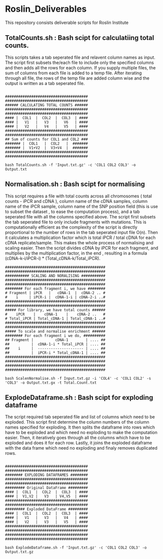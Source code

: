 # Roslin_Deliverables

This repository consists deliverable scripts for Roslin Institute



## TotalCounts.sh : Bash scipt for calculatiing total counts.
This scripts takes a tab seperated file and relavent column names as input.
The script first subsets the/each file to include only the specified columns and then adds all the rows for each column.
If you supply multiple files, the sum of columns from each file is added to a temp file. After iterating through all file, the rows of the temp file are added column wise and the output is written as a tab seperated file.

```

######################################
######################################
###### CALCULATING TOTAL COUNTS ######
######################################
######################################
#### |  COL1  |  COL2  |  COL3  | ####
#### |   V1   |   V3   |   V6   | ####
#### |   V2   |   V4   |   V5   | ####
######################################
######################################
## Sum of counts for COL1 and COL2 ###
####### |  COL1   |  COL2   |  #######
####### |  V1+V2  |  V3+V4  |  #######
######################################
######################################

bash TotalCounts.sh -f 'Input.txt.gz' -c 'COL1 COL2 COL3' -o Output.txt

```

## Normalisation.sh : Bash scipt for normalising 
This script requires a file with total counts across all chromosomes ( total counts - iPCR and cDNA ), column name of the cDNA samples, column name of the iPCR sample, column name of the SNP position field (this is use to subset the dataset , to ease the computation process), and a tab seperated file with all the columns specified above.
The script first subsets the tab seperated file to only include fragments with mutations. This is computationally efficient as the complexity of the script is directly proportional to the number of rows in the tab seperated input file O(n). Then it calculates a multiplication factor which is total iPCR / total cDNA for each cDNA replicate/sample. This makes the whole process of normalising and scaling easier. Then the script divides cDNA by iPCR for each fragment, and multiplies by the multiplication factor, in the end , resulting in a formula (cDNA-k-i/iPCR-i) * (Total_cDNA-k/Total_iPCR).

```
##############################################
##############################################
########### SCALING AND NORALISING ###########
##############################################
##############################################
######## For each fragment i, we have ########
# Fragment | iPCR   |   cDNA-1  |  cDNA-2 .. #
#    i     | iPCR-i |  cDNA-1-i | cDNA-2-i ..#
##############################################
##############################################
##### For library, we have total counts ######
#    iPCR    |    cDNA-1    |    cDNA-2 ..   #
# Total_iPCR | Total_cDNA-1 | Total_cDNA-1 ..#
##############################################
##############################################
##### To scale and normalise enrichment ######
######## For each fragment i we do, ##########
## Fragment |          cDNA-1        | .... ##
##          |  cDNA-1-i * Total_iPCR | .... ##
##    i     |  --------------------- | .... ##
##          |  iPCR-i * Total_cDNA-1 | .... ##
##############################################
##############################################
##############################################
##############################################

bash ScalenNormalise.sh -f Input.txt.gz -i 'COL4' -c 'COL1 COL2' -s 'COL3' -o Output.txt.gx -t Total.Count.txt
```

## ExplodeDataframe.sh : Bash scipt for exploding dataframe
The script required tab seperated file and list of columns which need to be exploded. This script first determine the column numbers of the column names specified for exploding. It then splits the dataframe into rows which have to be exploded and which need no exploding to make the computation easier. Then, it iteratively goes through all the columns which have to be exploded and does it for each row. Lastly, it joins the exploded dataframe with the data frame which need no exploding and finaly removes duplicated rows.

 ```
 
######################################
######################################
######## EXPLODING DATAFRAMES ########
######################################
######################################
######### Original DataFrame #########
#### |  COL1  |  COL2  |  COL3  | ####
#### |  V1,V2 |   V3   | V4,V5  | ####
######################################
######################################
######### Exploded DataFrame #########
#### |  COL1  |  COL2  |  COL3  | ####
#### |   V1   |   V3   |   V4   | ####
#### |   V2   |   V3   |   V5   | ####
######################################
######################################
######################################
######################################

bash ExplodeDataframe.sh -f 'Input.txt.gz' -c 'COL1 COL2 COL3' -o Output.txt.gz
 ```
 
